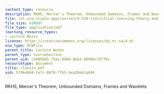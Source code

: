 ```yaml
---
content_type: resource
description: RKHS, Mercer's Theorem, Unbounded Domains, Frames and Wavelets
file: /ol-ocw-studio-app/courses/9-520-statistical-learning-theory-and-applications-spring-2003/5f96eb68fe7c66f0f7b5bea20eb1a044_class14.pdf
file_size: 438697
file_type: application/pdf
learning_resource_types:
- Lecture Notes
license: https://creativecommons.org/licenses/by-nc-sa/4.0/
ocw_type: OCWFile
parent_title: Lecture Notes
parent_type: CourseSection
parent_uid: c3405bb5-75a1-6db6-0da2-86904c35ff6c
resourcetype: Document
title: class14.pdf
uid: 5f96eb68-fe7c-66f0-f7b5-bea20eb1a044
---
```

RKHS, Mercer's Theorem, Unbounded Domains, Frames and Wavelets